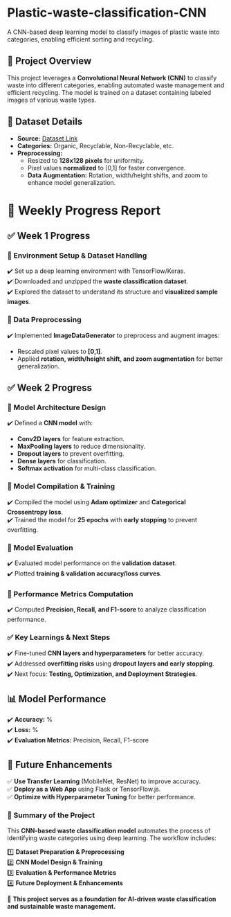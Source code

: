 # Plastic-waste-classification-CNN
A CNN-based deep learning model to classify images of plastic waste into categories, enabling efficient sorting and recycling.

## **🚀 Project Overview**  
This project leverages a **Convolutional Neural Network (CNN)** to classify waste into different categories, enabling automated waste management and efficient recycling. The model is trained on a dataset containing labeled images of various waste types.  


## **📂 Dataset Details**  
- **Source:** [Dataset Link](https://www.kaggle.com/datasets/techsash/waste-classification-data)
- **Categories:** Organic, Recyclable, Non-Recyclable, etc.  
- **Preprocessing:**  
  - Resized to **128x128 pixels** for uniformity.  
  - Pixel values **normalized** to [0,1] for faster convergence.  
  - **Data Augmentation:** Rotation, width/height shifts, and zoom to enhance model generalization.  


# **📝 Weekly Progress Report**  

## **✅ Week 1 Progress**  
### **🔹 Environment Setup & Dataset Handling**  
✔️ Set up a deep learning environment with TensorFlow/Keras.  
✔️ Downloaded and unzipped the **waste classification dataset**.  
✔️ Explored the dataset to understand its structure and **visualized sample images**.  

### **🔹 Data Preprocessing**  
✔️ Implemented **ImageDataGenerator** to preprocess and augment images:  
   - Rescaled pixel values to **[0,1]**.  
   - Applied **rotation, width/height shift, and zoom augmentation** for better generalization.  


## **✅ Week 2 Progress**  
### **🔹 Model Architecture Design**  
✔️ Defined a **CNN model** with:  
   - **Conv2D layers** for feature extraction.  
   - **MaxPooling layers** to reduce dimensionality.  
   - **Dropout layers** to prevent overfitting.  
   - **Dense layers** for classification.  
   - **Softmax activation** for multi-class classification.  


### **🔹 Model Compilation & Training**  
✔️ Compiled the model using **Adam optimizer** and **Categorical Crossentropy loss**.  
✔️ Trained the model for **25 epochs** with **early stopping** to prevent overfitting.  


### **🔹 Model Evaluation**  
✔️ Evaluated model performance on the **validation dataset**.  
✔️ Plotted **training & validation accuracy/loss curves**.  


### **🔹 Performance Metrics Computation**  
✔️ Computed **Precision, Recall, and F1-score** to analyze classification performance.  

### **✅ Key Learnings & Next Steps**  
✔️ Fine-tuned **CNN layers and hyperparameters** for better accuracy.  
✔️ Addressed **overfitting risks** using **dropout layers and early stopping**.  
✔️ Next focus: **Testing, Optimization, and Deployment Strategies**.  

## **📊 Model Performance**  
✔️ **Accuracy:** %  
✔️ **Loss:** %  
✔️ **Evaluation Metrics:** Precision, Recall, F1-score  

## **📌 Future Enhancements**  
✅ **Use Transfer Learning** (MobileNet, ResNet) to improve accuracy.  
✅ **Deploy as a Web App** using Flask or TensorFlow.js.  
✅ **Optimize with Hyperparameter Tuning** for better performance.  


### **🔹 Summary of the Project**  
This **CNN-based waste classification model** automates the process of identifying waste categories using deep learning. The workflow includes:  

1️⃣ **Dataset Preparation & Preprocessing**  
2️⃣ **CNN Model Design & Training**  
3️⃣ **Evaluation & Performance Metrics**  
4️⃣ **Future Deployment & Enhancements**  

🚀 **This project serves as a foundation for AI-driven waste classification and sustainable waste management.**
